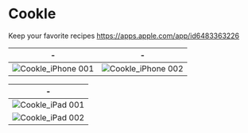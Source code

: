 # Cookle

Keep your favorite recipes
https://apps.apple.com/app/id6483363226

|-|-|
|-|-|
|![Cookle_iPhone 001](https://github.com/user-attachments/assets/7de5a4af-40ce-4bbe-8621-a9b3fd34fc9d)|![Cookle_iPhone 002](https://github.com/user-attachments/assets/37769265-42a8-4595-84dd-5936bd2db98d)|

|-|
|-|
|![Cookle_iPad 001](https://github.com/user-attachments/assets/039e1c90-7ddd-4fb2-a02e-8d9a6d6f64b0)|
|![Cookle_iPad 002](https://github.com/user-attachments/assets/abb04a3c-aa2d-4817-8c15-9d1c84b69b2f)|
